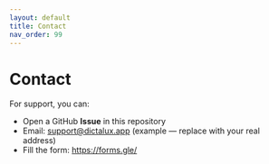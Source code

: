 ```yaml
---
layout: default
title: Contact
nav_order: 99
---
```


# Contact

For support, you can:
- Open a GitHub **Issue** in this repository
- Email: support@dictalux.app (example — replace with your real address)
- Fill the form: https://forms.gle/<your-form-id>
